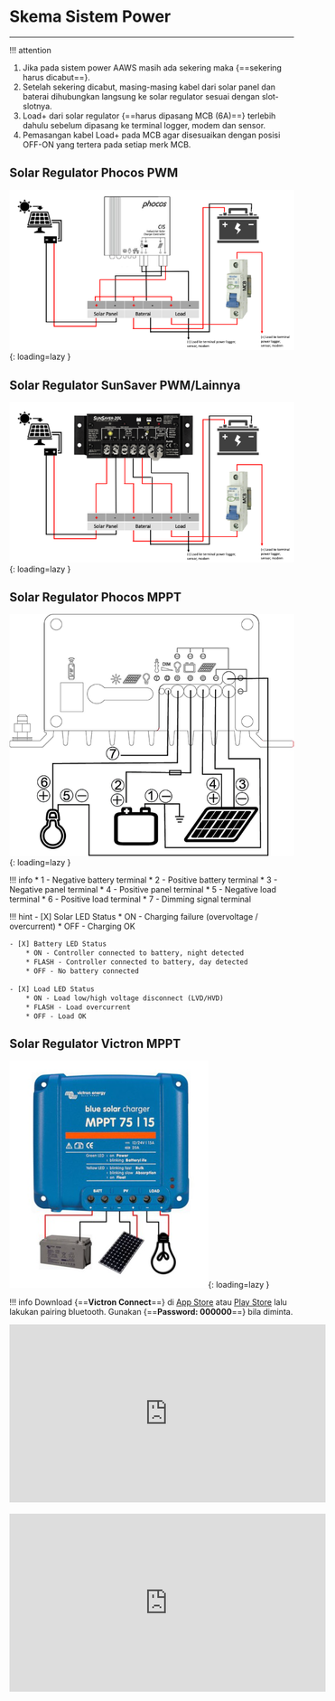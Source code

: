 # Skema Sistem Power
***

!!! attention
1.  Jika pada sistem power AAWS masih ada sekering maka {==sekering harus dicabut==}.
2.  Setelah sekering dicabut, masing-masing kabel dari solar panel dan baterai dihubungkan 
    langsung ke solar regulator sesuai dengan slot-slotnya.
3.  Load+ dari solar regulator {==harus dipasang MCB (6A)==} terlebih dahulu sebelum dipasang ke 
    terminal logger, modem dan sensor.
4.  Pemasangan kabel Load+ pada MCB agar disesuaikan dengan posisi OFF-ON yang tertera pada 
    setiap merk MCB.

## Solar Regulator Phocos PWM

![Placeholder](img/schema-phocos.png){: loading=lazy }

## Solar Regulator SunSaver PWM/Lainnya

![Placeholder](img/schema-power.png){: loading=lazy }

## Solar Regulator Phocos MPPT

![Placeholder](img/schema-phocos-mppt.png){: loading=lazy }

!!! info
    * 1 - Negative battery terminal
    * 2 - Positive battery terminal
    * 3 - Negative panel terminal
    * 4 - Positive panel terminal
    * 5 - Negative load terminal
    * 6 - Positive load terminal
    * 7 - Dimming signal terminal

!!! hint
    - [X] Solar LED Status
        * ON - Charging failure (overvoltage / overcurrent)
        * OFF - Charging OK

    - [X] Battery LED Status
        * ON - Controller connected to battery, night detected
        * FLASH - Controller connected to battery, day detected
        * OFF - No battery connected

    - [X] Load LED Status
        * ON - Load low/high voltage disconnect (LVD/HVD)
        * FLASH - Load overcurrent
        * OFF - Load OK

## Solar Regulator Victron MPPT

![Placeholder](img/schema-victron.png){: loading=lazy }

!!! info
    Download {==**Victron Connect**==} di [App Store]((https://itunes.apple.com/us/app/victron-connect/id943840744?mt=8)) atau [Play Store](https://play.google.com/store/apps/details?id=com.victronenergy.victronconnect) lalu lakukan pairing bluetooth. Gunakan {==**Password: 000000**==} bila diminta.
    <div class="video-wrapper">
        <iframe width="560" height="315" src="https://www.youtube.com/embed/6Ir0WBPTJ3A" frameborder="0" allow="accelerometer; autoplay; clipboard-write; encrypted-media; gyroscope; picture-in-picture" allowfullscreen></iframe>
    </div>
    </br>
    <div class="video-wrapper">
        <iframe width="560" height="315" src="https://www.youtube.com/embed/XQea9aO2uVI" frameborder="0" allow="accelerometer; autoplay; clipboard-write; encrypted-media; gyroscope; picture-in-picture" allowfullscreen></iframe>
    </div>